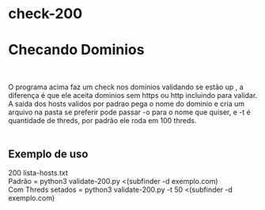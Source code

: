 # check-200

<h1>Checando Dominios</h1>
</br>

O programa acima faz um check nos dominios validando se estão up , a diferença é que ele aceita dominios sem https ou http incluindo para validar.
A saida dos hosts validos por padrao pega o nome do dominio e cria um arquivo na pasta se preferir pode passar -o para o nome que quiser, e -t é quantidade de threds, por padrão ele roda em 100 threds.
</br>
</br>
<h2>Exemplo de uso</h2>
200 lista-hosts.txt
</br>
Padrão = python3 validate-200.py  <(subfinder -d exemplo.com)
</br>
Com Threds setados = python3 validate-200.py -t 50 <(subfinder -d exemplo.com)

